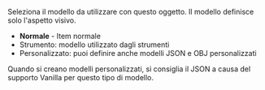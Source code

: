 Seleziona il modello da utilizzare con questo oggetto. Il modello definisce solo l'aspetto visivo.

* **Normale** - Item normale
* Strumento: modello utilizzato dagli strumenti
* Personalizzato: puoi definire anche modelli JSON e OBJ personalizzati

Quando si creano modelli personalizzati, si consiglia il JSON a causa del supporto Vanilla per questo tipo di modello.